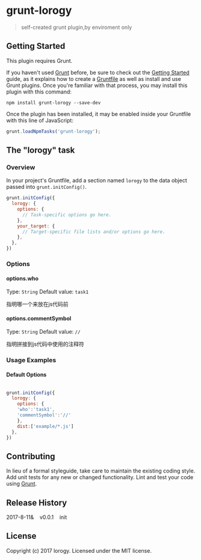 # grunt-lorogy

> self-created grunt plugin,by enviroment  only

## Getting Started
This plugin requires Grunt.

If you haven't used [Grunt](http://gruntjs.com/) before, be sure to check out the [Getting Started](http://gruntjs.com/getting-started) guide, as it explains how to create a [Gruntfile](http://gruntjs.com/sample-gruntfile) as well as install and use Grunt plugins. Once you're familiar with that process, you may install this plugin with this command:

```shell
npm install grunt-lorogy --save-dev
```

Once the plugin has been installed, it may be enabled inside your Gruntfile with this line of JavaScript:

```js
grunt.loadNpmTasks('grunt-lorogy');
```

## The "lorogy" task

### Overview
In your project's Gruntfile, add a section named `lorogy` to the data object passed into `grunt.initConfig()`.

```js
grunt.initConfig({
  lorogy: {
    options: {
      // Task-specific options go here.
    },
    your_target: {
      // Target-specific file lists and/or options go here.
    },
  },
})
```

### Options

#### options.who 
Type: `String`
Default value: `task1`

指明哪一个来放在js代码前

#### options.commentSymbol
Type: `String`
Default value: `//`

指明拼接到js代码中使用的注释符

### Usage Examples

#### Default Options
```js

grunt.initConfig({
  lorogy: {
    options: {
    'who':'task1',
    'commentSymbol':'//'
    },
    dist:['example/*.js']
  },
})
```

## Contributing
In lieu of a formal styleguide, take care to maintain the existing coding style. Add unit tests for any new or changed functionality. Lint and test your code using [Grunt](http://gruntjs.com/).

## Release History
2017-8-11&&nbsp;&nbsp;&nbsp;&nbsp;v0.0.1&nbsp;&nbsp;&nbsp;&nbsp;init

## License
Copyright (c) 2017 lorogy. Licensed under the MIT license.
